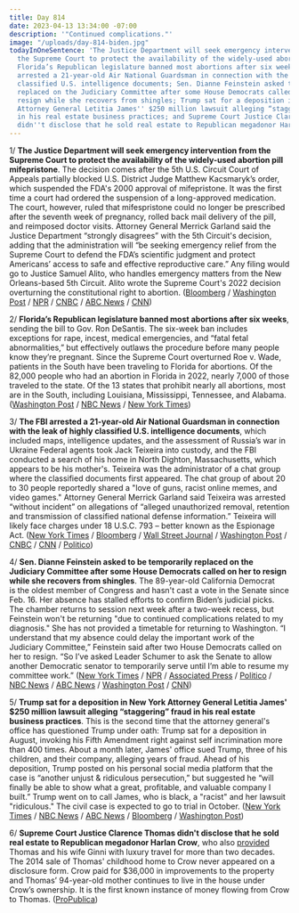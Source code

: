 ```yaml
---
title: Day 814
date: 2023-04-13 13:34:00 -07:00
description: '"Continued complications."'
image: "/uploads/day-814-biden.jpg"
todayInOneSentence: 'The Justice Department will seek emergency intervention from
  the Supreme Court to protect the availability of the widely-used abortion pill mifepristone;
  Florida’s Republican legislature banned most abortions after six weeks; the FBI
  arrested a 21-year-old Air National Guardsman in connection with the leak of highly
  classified U.S. intelligence documents; Sen. Dianne Feinstein asked to be temporarily
  replaced on the Judiciary Committee after some House Democrats called on her to
  resign while she recovers from shingles; Trump sat for a deposition in New York
  Attorney General Letitia James'' $250 million lawsuit alleging “staggering” fraud
  in his real estate business practices; and Supreme Court Justice Clarence Thomas
  didn''t disclose that he sold real estate to Republican megadonor Harlan Crow. '
---
```


1/ **The Justice Department will seek emergency intervention from the Supreme Court to protect the availability of the widely-used abortion pill mifepristone**. The decision comes after the 5th U.S. Circuit Court of Appeals partially blocked U.S. District Judge Matthew Kacsmaryk’s order, which suspended the FDA's 2000 approval of mifepristone. It was the first time a court had ordered the suspension of a long-approved medication. The court, however, ruled that mifespristone could no longer be prescribed after the seventh week of pregnancy, rolled back mail delivery of the pill, and reimposed doctor visits. Attorney General Merrick Garland said the Justice Department “strongly disagrees” with the 5th Circuit's decision, adding that the administration will “be seeking emergency relief from the Supreme Court to defend the FDA’s scientific judgment and protect Americans’ access to safe and effective reproductive care.” Any filing would go to Justice Samuel Alito, who handles emergency matters from the New Orleans-based 5th Circuit. Alito wrote the Supreme Court's 2022 decision overturning the constitutional right to abortion. ([Bloomberg](https://www.bloomberg.com/news/articles/2023-04-13/doj-to-ask-supreme-court-to-intervene-in-abortion-pill-case?srnd=premium&sref=MIBMEEoj) / [Washington Post](https://www.washingtonpost.com/politics/2023/04/13/abortion-pill-ruling-mifepristone-fda-approval/) / [NPR](https://www.npr.org/2023/04/13/1169690633/abortion-pill-ruling-supreme-court) / [CNBC](https://www.cnbc.com/2023/04/13/abortion-pill-mifepristone-court-keeps-it-on-market-blocks-mail-delivery.html) / [ABC News](https://abcnews.go.com/Politics/justice-department-abortion-pill-fight-supreme-court-garland/story?id=98558136) / [CNN](https://www.cnn.com/2023/04/13/politics/abortion-pill-mifepristone-appeals-court/index.html))

2/ **Florida’s Republican legislature banned most abortions after six weeks**, sending the bill to Gov. Ron DeSantis. The six-week ban includes exceptions for rape, incest, medical emergencies, and “fatal fetal abnormalities,” but effectively outlaws the procedure before many people know they’re pregnant. Since the Supreme Court overturned Roe v. Wade, patients in the South have been traveling to Florida for abortions. Of the 82,000 people who had an abortion in Florida in 2022, nearly 7,000 of those traveled to the state. Of the 13 states that prohibit nearly all abortions, most are in the South, including Louisiana, Mississippi, Tennessee, and Alabama. ([Washington Post](https://www.washingtonpost.com/politics/2023/04/13/florida-abortion-six-week-ban/) / [NBC News](https://www.nbcnews.com/politics/politics-news/floridas-legislature-passes-6-week-abortion-ban-rcna78988) / [New York Times](https://www.nytimes.com/2023/04/13/us/florida-six-week-abortion-ban.html))


3/ **The FBI arrested a 21-year-old Air National Guardsman in connection with the leak of highly classified U.S. intelligence documents**, which included maps, intelligence updates, and the assessment of Russia’s war in Ukraine Federal agents took Jack Teixeira into custody, and the FBI conducted a search of his home in North Dighton, Massachusetts, which appears to be his mother's. Teixeira was the administrator of a chat group where the classified documents first appeared. The chat group of about 20 to 30 people reportedly shared a "love of guns, racist online memes, and video games." Attorney General Merrick Garland said Teixeira was arrested “without incident” on allegations of “alleged unauthorized removal, retention and transmission of classified national defense information.” Teixeira will likely face charges under 18 U.S.C. 793 – better known as the Espionage Act. ([New York Times](https://www.nytimes.com/live/2023/04/13/us/documents-leak-pentagon/heres-what-we-know-about-the-inquiry-into-the-leaked-documents?smid=url-share) / [Bloomberg](https://www.bloomberg.com/news/articles/2023-04-13/air-national-guardsman-jack-teixeira-focus-of-us-intelligence-leak?sref=MIBMEEoj) / [Wall Street Journal](https://www.wsj.com/articles/leak-documents-likely-came-from-air-national-guardsman-at-fort-bragg-official-says-dbf48c0a?mod=hp_lead_pos1) / [Washington Post](https://www.washingtonpost.com/national-security/2023/04/13/suspect-pentagon-documents-leak/) / [CNBC](https://www.cnbc.com/2023/04/13/russia-ukraine-live-updates.html) / [CNN](https://www.cnn.com/politics/live-news/pentagon-documents-leak-04-13-23/index.html) / [Politico](https://www.politico.com/news/2023/04/13/fbi-arrest-investigation-suspected-leaker-classified-intelligence-00091928))

4/ **Sen. Dianne Feinstein asked to be temporarily replaced on the Judiciary Committee after some House Democrats called on her to resign while she recovers from shingles**.  The 89-year-old California Democrat is the oldest member of Congress and hasn't cast a vote in the Senate since Feb. 16. Her absence has stalled efforts to confirm Biden’s judicial picks. The chamber returns to session next week after a two-week recess, but Feinstein won't be returning "due to continued complications related to my diagnosis." She has not provided a timetable for returning to Washington. “I understand that my absence could delay the important work of the Judiciary Committee,” Feinstein said after two House Democrats called on her to resign. “So I’ve asked Leader Schumer to ask the Senate to allow another Democratic senator to temporarily serve until I’m able to resume my committee work.” ([New York Times](https://www.nytimes.com/2023/04/12/us/politics/feinstein-senate-judiciary-committee.html) / [NPR](https://www.npr.org/2023/04/13/1169664922/dianne-feinstein-resign-judiciary-committee) / [Associated Press](https://apnews.com/article/dianne-feinstein-senate-resignation-khanna-california-e50d4f459445b0773fbc5f0d58cd022f) / [Politico](https://www.politico.com/news/2023/04/12/dianne-feinstein-condition-senate-return-00091765) / [NBC News](https://www.nbcnews.com/politics/congress/democrats-raise-alarms-feinsteins-absence-stalls-bidens-judicial-picks-rcna79350) / [ABC News](https://abcnews.go.com/Politics/democrats-move-temporarily-replace-feinstein-judiciary-committee-amid/story?id=98559124) / [Washington Post](https://www.washingtonpost.com/politics/2023/04/13/dianne-feinstein-age-health-senate/) / [CNN](https://www.cnn.com/2023/04/12/politics/khanna-feinstein-resign/index.html))

5/ **Trump sat for a deposition in New York Attorney General Letitia James' $250 million lawsuit alleging “staggering” fraud in his real estate business practices**. This is the second time that the attorney general's office has questioned Trump under oath: Trump sat for a deposition in August, invoking his Fifth Amendment right against self incrimination more than 400 times. About a month later, James' office sued Trump, three of his children, and their company, alleging years of fraud. Ahead of his deposition, Trump posted on his personal social media platform that the case is “another unjust & ridiculous persecution,” but suggested he “will finally be able to show what a great, profitable, and valuable company I built.”  Trump went on to call James, who is black, a "racist" and her lawsuit "ridiculous." The civil case is expected to go to trial in October. ([New York Times](https://www.nytimes.com/2023/04/13/nyregion/trump-letitia-james-deposition.html) / [NBC News](https://www.nbcnews.com/politics/donald-trump/trump-deposed-new-york-ags-business-fraud-lawsuit-rcna79318) / [ABC News](https://abcnews.go.com/US/trump-back-new-york-deposition-attorney-generals-250/story?id=98556420) / [Bloomberg](https://www.bloomberg.com/news/articles/2023-04-13/trump-due-in-new-york-for-fresh-deposition-in-ag-s-fraud-suit?sref=MIBMEEoj) / [Washington Post](https://www.washingtonpost.com/national-security/2023/04/13/trump-new-york-business-lawsuit/))

6/ **Supreme Court Justice Clarence Thomas didn't disclose that he sold real estate to Republican megadonor Harlan Crow**, who also [provided](https://whatthefuckjusthappenedtoday.com/2023/04/06/day-807/#1-supreme-court-justice-clarence-tho) Thomas and his wife Ginni with luxury travel for more than two decades. The 2014 sale of Thomas' childhood home to Crow never appeared on a disclosure form. Crow paid for $36,000 in improvements to the property and Thomas’ 94-year-old mother continues to live in the house under Crow’s ownership. It is the first known instance of money flowing from Crow to Thomas. ([ProPublica](https://www.propublica.org/article/clarence-thomas-harlan-crow-real-estate-scotus))